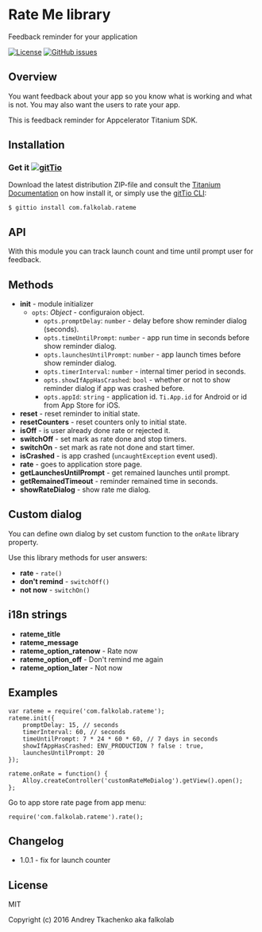 # Rate Me library
Feedback reminder for your application

[![License](http://img.shields.io/badge/license-MIT-orange.svg)](http://mit-license.org)
[![GitHub issues](https://img.shields.io/github/issues/falkolab/Ti.RateMe.svg)](https://github.com/falkolab/Ti.RateMe/issues)

## Overview

You want feedback about your app so you know what is working and what is not. You may also want the users to rate your app.

This is feedback reminder for Appcelerator Titanium SDK.


## Installation
### Get it [![gitTio](http://gitt.io/badge.png)](http://gitt.io/component/com.falkolab.rateme)
Download the latest distribution ZIP-file and consult the [Titanium Documentation](http://docs.appcelerator.com/titanium/latest/#!/guide/Using_a_Module) on how install it, or simply use the [gitTio CLI](http://gitt.io/cli):

`$ gittio install com.falkolab.rateme`

## API

With this module you can track launch count and time until prompt user for feedback.

## Methods

* **init** - module initializer
    * `opts`: *Object* - configuraion object.
        * `opts.promptDelay`: `number` - delay before show reminder dialog (seconds).
        * `opts.timeUntilPrompt`: `number` - app run time in seconds before show reminder dialog.
        * `opts.launchesUntilPrompt`: `number` - app launch times before show reminder dialog.
        * `opts.timerInterval`: `number` - internal timer period in seconds.
        * `opts.showIfAppHasCrashed`: `bool` - whether or not to show reminder dialog if app was crashed before.
        * `opts.appId`: `string` - application id. `Ti.App.id` for Android or id from App Store for iOS.
* **reset** - reset reminder to initial state.
* **resetCounters** - reset counters only to initial state.
* **isOff** - is user already done rate or rejected it.
* **switchOff** - set mark as rate done and stop timers.
* **switchOn** - set mark as rate not done and start timer.
* **isCrashed** - is app crashed (`uncaughtException` event used).
* **rate** - goes to application store page.
* **getLaunchesUntilPrompt** - get remained launches until prompt.
* **getRemainedTimeout** - reminder remained time in seconds.
* **showRateDialog** - show rate me dialog.

## Custom dialog

You can define own dialog by set custom function to the `onRate` library property.

Use this library methods for user answers:

* **rate** - `rate()`
* **don't remind** - `switchOff()`
* **not now** - `switchOn()`

## i18n strings

* **rateme_title**
* **rateme_message**
* **rateme_option_ratenow** - Rate now
* **rateme_option_off** - Don't remind me again
* **rateme_option_later** - Not now

## Examples

    var rateme = require('com.falkolab.rateme');
    rateme.init({
        promptDelay: 15, // seconds
        timerInterval: 60, // seconds
        timeUntilPrompt: 7 * 24 * 60 * 60, // 7 days in seconds
        showIfAppHasCrashed: ENV_PRODUCTION ? false : true,
        launchesUntilPrompt: 20
    });

    rateme.onRate = function() {
        Alloy.createController('customRateMeDialog').getView().open();
    };


Go to app store rate page from app menu:

    require('com.falkolab.rateme').rate();

## Changelog

* 1.0.1 - fix for launch counter

## License

MIT

Copyright (c) 2016 Andrey Tkachenko aka falkolab

